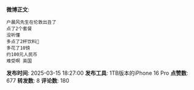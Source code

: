 **微博正文**: 
```
户晨风先生在伦敦出丑了
点了2个套餐
没听懂
多点了2杯饮料👏
多花了10镑
约100元人民币
难受啊 英国
```
**发布时间**: 2025-03-15 18:27:00
**发布工具**: 1TB版本的iPhone 16 Pro
**点赞数**: 677
**转发数**: 8
**评论数**: 180
